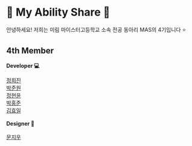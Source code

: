# 💛 My Ability Share 🐤

안녕하세요! 저희는 미림 마이스터고등학교 소속 전공 동아리 MAS의 4기입니다 ⭐ <br>

## 4th Member

<strong>Developer 💻</strong>  
<div markdown="1">
  <a href="https://github.com/hjzhhhj">정희진</a><br>
  <a href="https://github.com/nck90">박준원</a><br>
  <a href="https://github.com/Hyjung07">정현윤</a><br>
  <a href="https://github.com/hJun-KR">박홍준</a><br>
  <a href="https://github.com/rlagydlf">김효일</a>
</div>  
<br>
<strong>Designer 🎨</strong>
<div markdown="1">
  <br>
  <a href="https://github.com/">문지우</a><br>
</div>
